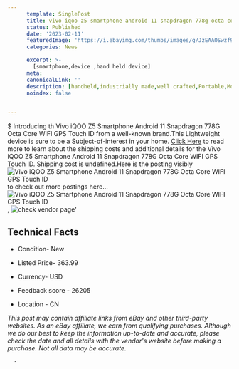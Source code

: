 ```yaml
---
      template: SinglePost
      title: vivo iqoo z5 smartphone android 11 snapdragon 778g octa core wifi gps touch id
      status: Published
      date: '2023-02-11'
      featuredImage: 'https://i.ebayimg.com/thumbs/images/g/JzEAAOSwzf9hinrl/s-l225.jpg'
      categories: News

      excerpt: >-
        [smartphone,device ,hand held device]
      meta:
      canonicalLink: ''
      description: [handheld,industrially made,well crafted,Portable,Mobile,Compact,Convenient,Lightweight,Maneuverable,Man-portable,Miniature,Carriable,Hand-held,Light,Holdable,Transportable,Mobile device,Pocket-sized,On-the-go,Wireless,Cordless,Compact size,Convenient size, smartphone,device ,hand held device]
      noindex: false
      

---
```

$
      Introducing th Vivo iQOO Z5 Smartphone Android 11 Snapdragon 778G Octa Core WIFI GPS Touch ID from a well-known brand.This Lightweight device  is sure to be a Subject-of-interest in your home. [Click Here](https://www.ebay.com/itm/175015109505?hash=item28bfb6a381%3Ag%3AJzEAAOSwzf9hinrl&mkevt=1&mkcid=1&mkrid=711-53200-19255-0&campid=%253CePNCampaignId%253E&customid=%253CreferenceId%253E&toolid=10049) to read more to learn about the shipping costs and additional details for the Vivo iQOO Z5 Smartphone Android 11 Snapdragon 778G Octa Core WIFI GPS Touch ID. Shipping cost is undefined.Here is the posting visibly ![Vivo iQOO Z5 Smartphone Android 11 Snapdragon 778G Octa Core WIFI GPS Touch ID](https://i.ebayimg.com/thumbs/images/g/JzEAAOSwzf9hinrl/s-l225.jpg) to check out more postings here... ![Vivo iQOO Z5 Smartphone Android 11 Snapdragon 778G Octa Core WIFI GPS Touch ID](https://i.ebayimg.com/images/g/JzEAAOSwzf9hinrl/s-l960.jpg), ![check vendor page](https://origin-galleryplus.ebayimg.com/ws/web/175015109505_2_0_1/225x225.jpg,https://origin-galleryplus.ebayimg.com/ws/web/175015109505_3_0_1/225x225.jpg,https://origin-galleryplus.ebayimg.com/ws/web/175015109505_4_0_1/225x225.jpg,https://origin-galleryplus.ebayimg.com/ws/web/175015109505_5_0_1/225x225.jpg,https://origin-galleryplus.ebayimg.com/ws/web/175015109505_6_0_1/225x225.jpg)'

      

 ## Technical Facts 



     
      

 - Condition- New 


      

 - Listed Price- 363.99 


      

 - Currency- USD 


      

 - Feedback score - 26205 


      

 - Location - CN 


      
      

 *_This post may contain affiliate links from eBay and other third-party websites. As an eBay affiliate, we earn from qualifying purchases. Although we do our best to keep the information up-to-date and accurate, please check the date and all details with the vendor's website before making a purchase. Not all data may be accurate._*




      -
